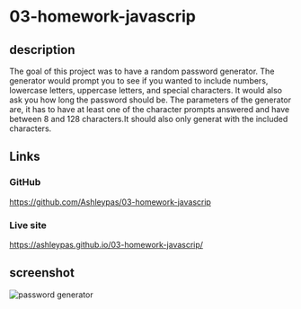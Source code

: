 # 03-homework-javascrip
## description
The goal of this project was to have a random password generator. The generator would prompt you to see if you wanted to include numbers, lowercase letters, uppercase letters, and special characters. It would also ask you how long the password should be. The parameters of the generator are, it has to have at least one of the character prompts answered and have between 8 and 128 characters.It should also only generat with the included characters. 
## Links
 ### GitHub
https://github.com/Ashleypas/03-homework-javascrip
 ### Live site
https://ashleypas.github.io/03-homework-javascrip/
## screenshot
![password generator ](.assests/images/password-generator.png)